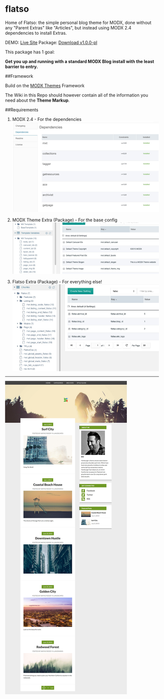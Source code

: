 # flatso
Home of Flatso: the simple personal blog theme for MODX, done without any "Parent Extras" like "Articles", but instead using MODX 2.4 dependencies to install Extras.

DEMO: [Live Site](http://flatso.clients.modxcloud.com/)
Package: [Download v1.0.0-pl](flatso-1.0.0-pl.transport.zip)

This package has 1 goal:

**Get you up and running with a standard MODX Blog install with the least barrier to entry.**

##Framework

Build on the [MODX Themes](https://github.com/modxcms/themes/wiki) Framework

The Wiki in this Repo should however contain all of the information you need about the **Theme Markup**.

##Requirements

1. MODX 2.4 - For the dependencies
![dependencies](screenshots/dependencies.jpeg)

2. MODX Theme Extra (Package) - For the base config
![MXT config](screenshots/mxt-config.jpeg)

3. Flatso Extra (Package) - For everything else!
![Flatso Config](screenshots/flatso-config.jpeg)

---

![Screenshot](screenshots/Flatso-Theme.jpeg)
